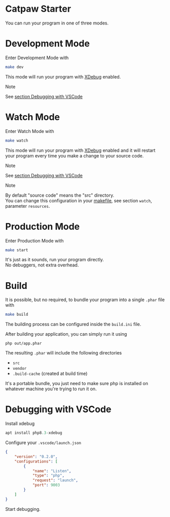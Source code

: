# Catpaw Starter

You can run your program in one of three modes.

# Development Mode

Enter Development Mode with

```bash
make dev
```

This mode will run your program with [XDebug](https://xdebug.org) enabled.

> [!NOTE]
> See [section Debugging with VSCode](#debugging-with-vscode)


# Watch Mode

Enter Watch Mode with

```bash
make watch
```

This mode will run your program with [XDebug](https://xdebug.org) enabled and 
it will restart your program every time you make a change to your source code.

> [!NOTE]
> See [section Debugging with VSCode](#debugging-with-vscode)

> [!NOTE]
> By default "source code" means the "src" directory.\
> You can change this configuration in your [makefile](./makefile), see section `watch`, parameter `resources`.

# Production Mode

Enter Production Mode with

```bash
make start
```

It's just as it sounds, run your program directly.\
No debuggers, not extra overhead.

# Build

It is possible, but no required, to bundle your program into a single `.phar` file with

```bash
make build
```

The building process can be configured inside the `build.ini` file.

After building your application, you can simply run it using
```
php out/app.phar
```
The resulting `.phar` will include the following directories

- `src`
- `vendor`
- `.build-cache` (created at build time)

It's a portable bundle, you just need to make
sure php is installed on whatever machine you're trying to run it on.

# Debugging with VSCode

Install xdebug
  ```php
  apt install php8.3-xdebug
  ```

Configure your `.vscode/launch.json`
  ```json
  {
      "version": "0.2.0",
      "configurations": [
          {
              "name": "Listen",
              "type": "php",
              "request": "launch",
              "port": 9003
          }
      ]
  }
  ```

Start debugging.

